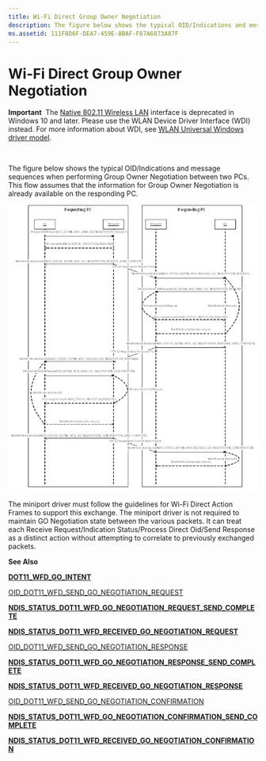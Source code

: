 ```yaml
---
title: Wi-Fi Direct Group Owner Negotiation
description: The figure below shows the typical OID/Indications and message sequences when performing Group Owner Negotiation between two PCs. This flow assumes that the information for Group Owner Negotiation is already available on the responding PC.
ms.assetid: 111F8D6F-DEA7-459E-8BAF-F67A6873A87F
---
```


# Wi-Fi Direct Group Owner Negotiation


**Important**  The [Native 802.11 Wireless LAN](native-802-11-wireless-lan4.md) interface is deprecated in Windows 10 and later. Please use the WLAN Device Driver Interface (WDI) instead. For more information about WDI, see [WLAN Universal Windows driver model](wifi-universal-driver-model.md).

 

The figure below shows the typical OID/Indications and message sequences when performing Group Owner Negotiation between two PCs. This flow assumes that the information for Group Owner Negotiation is already available on the responding PC.

![sequence diagram showing typical oid/indications and message sequences when performing group owner negotiation between two pcs](images/wfd-group-owner-negotiation.png)

The miniport driver must follow the guidelines for Wi-Fi Direct Action Frames to support this exchange. The miniport driver is not required to maintain GO Negotiation state between the various packets. It can treat each Receive Request/Indication Status/Process Direct Oid/Send Response as a distinct action without attempting to correlate to previously exchanged packets.

**See Also**

[**DOT11\_WFD\_GO\_INTENT**](https://msdn.microsoft.com/library/windows/hardware/hh464150)

[OID\_DOT11\_WFD\_SEND\_GO\_NEGOTIATION\_REQUEST](https://msdn.microsoft.com/library/windows/hardware/hh451804)

[**NDIS\_STATUS\_DOT11\_WFD\_GO\_NEGOTIATION\_REQUEST\_SEND\_COMPLETE**](https://msdn.microsoft.com/library/windows/hardware/hh439774)

[**NDIS\_STATUS\_DOT11\_WFD\_RECEIVED\_GO\_NEGOTIATION\_REQUEST**](https://msdn.microsoft.com/library/windows/hardware/hh439789)

[OID\_DOT11\_WFD\_SEND\_GO\_NEGOTIATION\_RESPONSE](https://msdn.microsoft.com/library/windows/hardware/hh451805)

[**NDIS\_STATUS\_DOT11\_WFD\_GO\_NEGOTIATION\_RESPONSE\_SEND\_COMPLETE**](https://msdn.microsoft.com/library/windows/hardware/hh439776)

[**NDIS\_STATUS\_DOT11\_WFD\_RECEIVED\_GO\_NEGOTIATION\_RESPONSE**](https://msdn.microsoft.com/library/windows/hardware/hh439791)

[OID\_DOT11\_WFD\_SEND\_GO\_NEGOTIATION\_CONFIRMATION](https://msdn.microsoft.com/library/windows/hardware/hh451803)

[**NDIS\_STATUS\_DOT11\_WFD\_GO\_NEGOTIATION\_CONFIRMATION\_SEND\_COMPLETE**](https://msdn.microsoft.com/library/windows/hardware/hh451706)

[**NDIS\_STATUS\_DOT11\_WFD\_RECEIVED\_GO\_NEGOTIATION\_CONFIRMATION**](https://msdn.microsoft.com/library/windows/hardware/hh439787)

 

 






